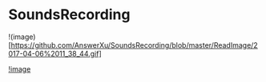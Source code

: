 # SoundsRecording



!(image)[https://github.com/AnswerXu/SoundsRecording/blob/master/ReadImage/2017-04-06%2011_38_44.gif]



[!image](https://github.com/AnswerXu/SoundsRecording/blob/master/ReadImage/2017-04-06%2011_38_44.gif)
